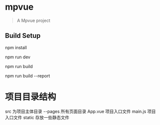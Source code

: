 # mpvue

> A Mpvue project

## Build Setup

npm install

npm run dev

npm run build

npm run build --report

# 项目目录结构
src 为项目主体目录
    --pages 所有页面目录
    App.vue 项目入口文件
    main.js 项目入口文件
static 存放一些静态文件




